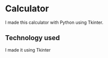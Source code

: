 # Calculator
I made this calculator with Python using Tkinter.

## Technology used
I made it using Tkinter
